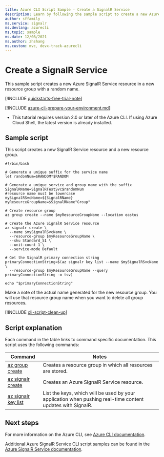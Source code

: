 ```yaml
---
title: Azure CLI Script Sample - Create a SignalR Service
description: Learn by following the sample script to create a new Azure SignalR Service in a new resource group, with a random name.
author: sffamily
ms.service: signalr
ms.devlang: azurecli
ms.topic: sample
ms.date: 12/08/2021
ms.author: zhshang
ms.custom: mvc, devx-track-azurecli
---
```


# Create a SignalR Service 

This sample script creates a new Azure SignalR Service resource in a new resource group with a random name.

[!INCLUDE [quickstarts-free-trial-note](../../../includes/quickstarts-free-trial-note.md)]

[!INCLUDE [azure-cli-prepare-your-environment.md](../../../includes/azure-cli-prepare-your-environment.md)]

 - This tutorial requires version 2.0 or later of the Azure CLI. If using Azure Cloud Shell, the latest version is already installed. 

## Sample script

This script creates a new SignalR Service resource and a new resource group. 

```azurecli-interactive
#!/bin/bash

# Generate a unique suffix for the service name
let randomNum=$RANDOM*$RANDOM

# Generate a unique service and group name with the suffix
SignalRName=SignalRTestSvc$randomNum
#resource name must be lowercase
mySignalRSvcName=${SignalRName}
myResourceGroupName=$SignalRName"Group"

# Create resource group 
az group create --name $myResourceGroupName --location eastus

# Create the Azure SignalR Service resource
az signalr create \
  --name $mySignalRSvcName \
  --resource-group $myResourceGroupName \
  --sku Standard_S1 \
  --unit-count 1 \
  --service-mode Default

# Get the SignalR primary connection string 
primaryConnectionString=$(az signalr key list --name $mySignalRSvcName \
  --resource-group $myResourceGroupName --query primaryConnectionString -o tsv)

echo "$primaryConnectionString"
```

Make a note of the actual name generated for the new resource group. You will use that resource group name when you want to delete all group resources.

[!INCLUDE [cli-script-clean-up](../../../includes/cli-script-clean-up.md)]

## Script explanation

Each command in the table links to command specific documentation. This script uses the following commands:

| Command | Notes |
|---|---|
| [az group create](/cli/azure/group#az_group_create) | Creates a resource group in which all resources are stored. |
| [az signalr create](/cli/azure/signalr#az_signalr_create) | Creates an Azure SignalR Service resource. |
| [az signalr key list](/cli/azure/signalr/key#az_signalr_key_list) | List the keys, which will be used by your application when pushing real-time content updates with SignalR. |


## Next steps

For more information on the Azure CLI, see [Azure CLI documentation](/cli/azure).

Additional Azure SignalR Service CLI script samples can be found in the [Azure SignalR Service documentation](../signalr-reference-cli.md).
